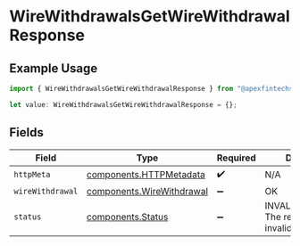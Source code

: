 # WireWithdrawalsGetWireWithdrawalResponse

## Example Usage

```typescript
import { WireWithdrawalsGetWireWithdrawalResponse } from "@apexfintechsolutions/ascend-sdk/models/operations";

let value: WireWithdrawalsGetWireWithdrawalResponse = {};
```

## Fields

| Field                                                                  | Type                                                                   | Required                                                               | Description                                                            |
| ---------------------------------------------------------------------- | ---------------------------------------------------------------------- | ---------------------------------------------------------------------- | ---------------------------------------------------------------------- |
| `httpMeta`                                                             | [components.HTTPMetadata](../../models/components/httpmetadata.md)     | :heavy_check_mark:                                                     | N/A                                                                    |
| `wireWithdrawal`                                                       | [components.WireWithdrawal](../../models/components/wirewithdrawal.md) | :heavy_minus_sign:                                                     | OK                                                                     |
| `status`                                                               | [components.Status](../../models/components/status.md)                 | :heavy_minus_sign:                                                     | INVALID_ARGUMENT: The request has an invalid argument.                 |